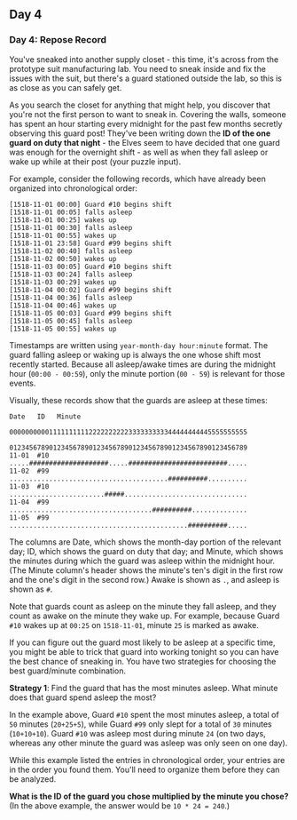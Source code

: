 ## Day 4

### Day 4: Repose Record

You've sneaked into another supply closet - this time, it's across from the prototype 
suit manufacturing lab. You need to sneak inside and fix the issues with the suit, but 
there's a guard stationed outside the lab, so this is as close as you can safely get.

As you search the closet for anything that might help, you discover that you're not 
the first person to want to sneak in. Covering the walls, someone has spent an hour 
starting every midnight for the past few months secretly observing this guard post! 
They've been writing down the **ID of the one guard on duty that night** - the 
Elves seem to have decided that one guard was enough for the overnight shift - as 
well as when they fall asleep or wake up while at their post (your puzzle input).

For example, consider the following records, which have already been organized into 
chronological order:

```
[1518-11-01 00:00] Guard #10 begins shift
[1518-11-01 00:05] falls asleep
[1518-11-01 00:25] wakes up
[1518-11-01 00:30] falls asleep
[1518-11-01 00:55] wakes up
[1518-11-01 23:58] Guard #99 begins shift
[1518-11-02 00:40] falls asleep
[1518-11-02 00:50] wakes up
[1518-11-03 00:05] Guard #10 begins shift
[1518-11-03 00:24] falls asleep
[1518-11-03 00:29] wakes up
[1518-11-04 00:02] Guard #99 begins shift
[1518-11-04 00:36] falls asleep
[1518-11-04 00:46] wakes up
[1518-11-05 00:03] Guard #99 begins shift
[1518-11-05 00:45] falls asleep
[1518-11-05 00:55] wakes up
```

Timestamps are written using `year-month-day hour:minute` format. The guard 
falling asleep or waking up is always the one whose shift most recently started. 
Because all asleep/awake times are during the midnight hour (`00:00 - 00:59`), 
only the minute portion (`00 - 59`) is relevant for those events.

Visually, these records show that the guards are asleep at these times:

```
Date   ID   Minute
            000000000011111111112222222222333333333344444444445555555555
            012345678901234567890123456789012345678901234567890123456789
11-01  #10  .....####################.....#########################.....
11-02  #99  ........................................##########..........
11-03  #10  ........................#####...............................
11-04  #99  ....................................##########..............
11-05  #99  .............................................##########.....
```

The columns are Date, which shows the month-day portion of the relevant day; 
ID, which shows the guard on duty that day; and Minute, which shows the minutes 
during which the guard was asleep within the midnight hour. (The Minute column's 
header shows the minute's ten's digit in the first row and the one's digit in the 
second row.) Awake is shown as `.`, and asleep is shown as `#`.

Note that guards count as asleep on the minute they fall asleep, and they count as 
awake on the minute they wake up. For example, because Guard `#10` wakes up 
at `00:25` on `1518-11-01`, minute `25` is marked as awake.

If you can figure out the guard most likely to be asleep at a specific time, you 
might be able to trick that guard into working tonight so you can have the best 
chance of sneaking in. You have two strategies for choosing the best guard/minute 
combination.

**Strategy 1**: Find the guard that has the most minutes asleep. What minute 
does that guard spend asleep the most?

In the example above, Guard `#10` spent the most minutes asleep, a total of 
`50` minutes (`20+25+5`), while Guard `#99` only slept for a total of `30` minutes 
(`10+10+10`). Guard `#10` was asleep most during minute `24` (on two days, 
whereas any other minute the guard was asleep was only seen on one day).

While this example listed the entries in chronological order, your entries are 
in the order you found them. You'll need to organize them before they can be analyzed.

**What is the ID of the guard you chose multiplied by the minute you chose?** 
(In the above example, the answer would be `10 * 24 = 240`.)
